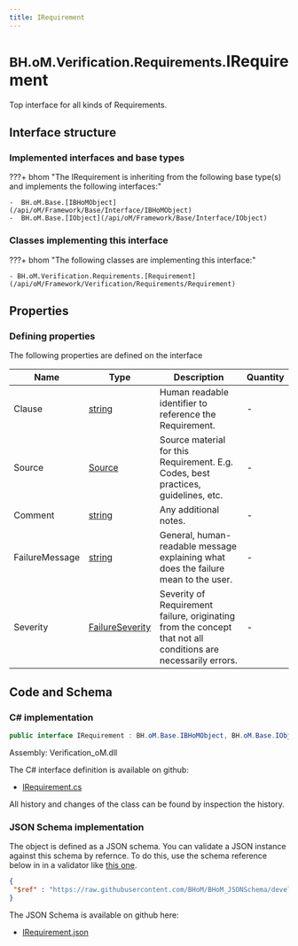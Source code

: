 ```yaml
---
title: IRequirement
---
```


# <small>BH.oM.Verification.Requirements.</small>**IRequirement**

Top interface for all kinds of Requirements.

## Interface structure

### Implemented interfaces and base types

???+ bhom "The IRequirement is inheriting from the following base type(s) and implements the following interfaces:"

    -  BH.oM.Base.[IBHoMObject](/api/oM/Framework/Base/Interface/IBHoMObject)
    -  BH.oM.Base.[IObject](/api/oM/Framework/Base/Interface/IObject)


### Classes implementing this interface

???+ bhom "The following classes are implementing this interface:"

    - BH.oM.Verification.Requirements.[Requirement](/api/oM/Framework/Verification/Requirements/Requirement)


## Properties



### Defining properties

The following properties are defined on the interface

| Name             | Type             | Description      | Quantity         |
|------------------|------------------|------------------|------------------|
| Clause | [string](https://learn.microsoft.com/en-us/dotnet/api/System.String?view=netstandard-2.0) | Human readable identifier to reference the Requirement. | - |
| Source | [Source](/api/oM/Framework/Data/Library/Source) | Source material for this Requirement. E.g. Codes, best practices, guidelines, etc. | - |
| Comment | [string](https://learn.microsoft.com/en-us/dotnet/api/System.String?view=netstandard-2.0) | Any additional notes. | - |
| FailureMessage | [string](https://learn.microsoft.com/en-us/dotnet/api/System.String?view=netstandard-2.0) | General, human-readable message explaining what does the failure mean to the user. | - |
| Severity | [FailureSeverity](/api/oM/Framework/Verification/Enums/FailureSeverity) | Severity of Requirement failure, originating from the concept that not all conditions are necessarily errors. | - |


## Code and Schema

### C# implementation

``` C# title="C#"
public interface IRequirement : BH.oM.Base.IBHoMObject, BH.oM.Base.IObject
```

Assembly: Verification_oM.dll

The C# interface definition is available on github:

- [IRequirement.cs](https://github.com/BHoM/BHoM/blob/develop/Verification_oM/Requirements\Interfaces\IRequirement.cs)

All history and changes of the class can be found by inspection the history.
### JSON Schema implementation

The object is defined as a JSON schema. You can validate a JSON instance against this schema by refernce. To do this, use the schema reference below in in a validator like [this one](https://www.jsonschemavalidator.net/).

``` json title="JSON Schema"
{
 "$ref" : "https://raw.githubusercontent.com/BHoM/BHoM_JSONSchema/develop/Verification_oM/Requirements/IRequirement.json"
}
```

The JSON Schema is available on github here:

- [IRequirement.json](https://github.com/BHoM/BHoM_JSONSchema/blob/develop/Verification_oM/Requirements/IRequirement.json)
